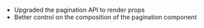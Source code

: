 - Upgraded the pagination API to render props
- Better control on the composition of the pagination component